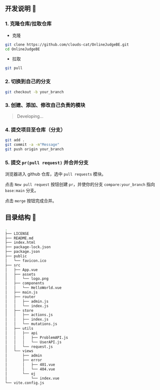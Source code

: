 ## 开发说明 :rocket:

### 1. 克隆仓库/拉取仓库

+ 克隆

```bash
git clone https://github.com/clouds-cat/OnlineJudgeBE.git
cd OnlineJudgeBE
```

+ 拉取

```bash
git pull
```

### 2. 切换到自己的分支

```bash
git checkout -b your_branch
```

### 3. 创建、添加、修改自己负责的模块

> Developing…

### 4. 提交项目至仓库（分支）

```bash
git add .
git commit -a -m"Message"
git push origin your_branch
```

### 5. 提交 `pr(pull request)` 并合并分支

浏览器进入 github 仓库，选中 `pull requests` 模块。

点击 `New pull request` 按钮创建 `pr`，并使你的分支 `compare:your_branch` 指向 `base:main` 分支。

点击 `merge` 按钮完成合并。

## 目录结构 :evergreen_tree:

```bash
.
├── LICENSE
├── README.md
├── index.html
├── package-lock.json
├── package.json
├── public
│   └── favicon.ico
├── src
│   ├── App.vue
│   ├── assets
│   │   └── logo.png
│   ├── components
│   │   └── HelloWorld.vue
│   ├── main.js
│   ├── router
│   │   ├── admin.js
│   │   └── index.js
│   ├── store
│   │   ├── actions.js
│   │   ├── index.js
│   │   └── mutations.js
│   ├── utils
│   │   ├── api
│   │   │   ├── ProblemAPI.js
│   │   │   └── UserAPI.js
│   │   └── request.js
│   └── views
│       ├── admin
│       ├── error
│       │   ├── 401.vue
│       │   └── 404.vue
│       └── oj
│           └── index.vue
└── vite.config.js
```

